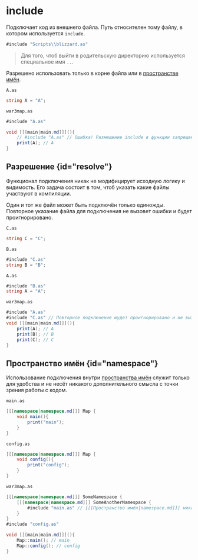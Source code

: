 # include

Подключает код из внешнего файла. Путь относителен тому файлу, в котором используется `include`.

```C#
#include "Scripts\\blizzard.as"
```

> Для того, чтоб выйти в родительскую директорию используется специальное имя `..`.

Разрешено использовать только в корне файла или в [пространстве имён](namespace.md).

<deflist>
<def>
<title>Пример</title>

`A.as`
```c#
string A = "A";
```

`war3map.as`

```c#
#include "A.as"

void [[[main|main.md]]](){
    // #include "A.as" // Ошибка! Размещение include в функции запрещено!
    print(A); // A
}
```
</def>
</deflist>

## Разрешение {id="resolve"}

Функционал подключения никак не модифицирует исходную логику и видимость. Его задача состоит в том, чтоб указать какие
файлы участвуют в компиляции.

Один и тот же файл может быть подключён только единожды. Повторное указание файла для подключения не вызовет ошибки и
будет проигнорировано.

<deflist>
<def>
<title>Пример</title>

`C.as`
```c#
string C = "C";
```

`B.as`
```c#
#include "C.as"
string B = "B";
```

`A.as`
```c#
#include "B.as"
string A = "A";
```

`war3map.as`

```c#
#include "A.as"
#include "С.as" // Повторное подключение юудет проигнорировано и не вызовет ошибки
void [[[main|main.md]]](){
    print(A); // A
    print(B); // B
    print(C); // C
}
```
</def>
</deflist>

## Пространство имён {id="namespace"}

Использование подключения внутри [пространства имён](namespace.md#multi) служит только для удобства и не несёт никакого
дополнительного смысла с точки зрения работы с кодом.


<deflist>
<def>
<title>Пример</title>

`main.as`
```c#
[[[namespace|namespace.md]]] Map {
    void main(){
        print("main");
    }
}
```

`config.as`
```c#
[[[namespace|namespace.md]]] Map {
    void config(){
        print("config");
    }
}
```

`war3map.as`
```c#
[[[namespace|namespace.md]]] SomeNamespace {
    [[[namespace|namespace.md]]] SomeAnotherNamespace {
        #include "main.as" // [[[Пространство имён|namespace.md]]] никак не влияет на подключение файла
    } 
}
#include "config.as"

void [[[main|main.md]]](){
    Map::main(); // main
    Map::config(); // config
}
```
</def>
</deflist>